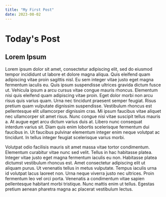 ```yaml
---
title: "My First Post"
date: 2023-08-02
---
```

<h1>Today's Post</h1>
<h2>Lorem Ipsum</h2>
<p>Lorem ipsum dolor sit amet, consectetur adipiscing elit, sed do eiusmod tempor incididunt ut labore et dolore magna aliqua. Quis eleifend quam adipiscing vitae proin sagittis nisl. Eu sem integer vitae justo eget magna fermentum iaculis eu. Quis ipsum suspendisse ultrices gravida dictum fusce ut. Vehicula ipsum a arcu cursus vitae congue mauris rhoncus. Elementum nisi quis eleifend quam adipiscing vitae proin. Eget dolor morbi non arcu risus quis varius quam. Urna nec tincidunt praesent semper feugiat. Risus pretium quam vulputate dignissim suspendisse. Vestibulum rhoncus est pellentesque elit ullamcorper dignissim cras. Mi ipsum faucibus vitae aliquet nec ullamcorper sit amet risus. Nunc congue nisi vitae suscipit tellus mauris a. At augue eget arcu dictum varius duis at. Libero nunc consequat interdum varius sit. Diam quis enim lobortis scelerisque fermentum dui faucibus in. Ut faucibus pulvinar elementum integer enim neque volutpat ac tincidunt. In tellus integer feugiat scelerisque varius morbi.</p>

<p>Volutpat odio facilisis mauris sit amet massa vitae tortor condimentum. Elementum curabitur vitae nunc sed velit. Tellus in hac habitasse platea. Integer vitae justo eget magna fermentum iaculis eu non. Habitasse platea dictumst vestibulum rhoncus est. Amet consectetur adipiscing elit ut aliquam purus. Ut venenatis tellus in metus vulputate. Tempus iaculis urna id volutpat lacus laoreet non. Urna neque viverra justo nec ultrices. Proin fermentum leo vel orci porta. Venenatis a condimentum vitae sapien pellentesque habitant morbi tristique. Nunc mattis enim ut tellus. Egestas pretium aenean pharetra magna ac placerat vestibulum lectus.</p>

